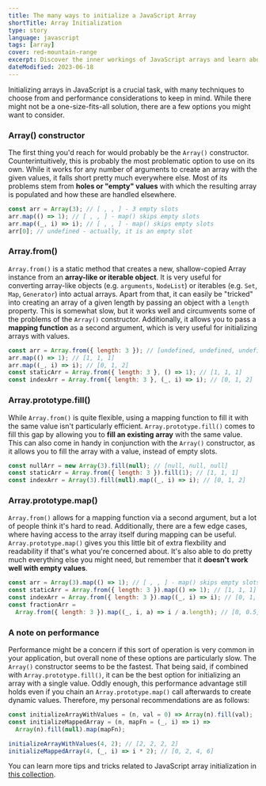 ```yaml
---
title: The many ways to initialize a JavaScript Array
shortTitle: Array Initialization
type: story
language: javascript
tags: [array]
cover: red-mountain-range
excerpt: Discover the inner workings of JavaScript arrays and learn about the different ways to initialize them.
dateModified: 2023-06-18
---
```


Initializing arrays in JavaScript is a crucial task, with many techniques to choose from and performance considerations to keep in mind. While there might not be a one-size-fits-all solution, there are a few options you might want to consider.

### Array() constructor

The first thing you'd reach for would probably be the `Array()` constructor. Counterintuitively, this is probably the most problematic option to use on its own. While it works for any number of arguments to create an array with the given values, it falls short pretty much everywhere else. Most of its problems stem from **holes or "empty" values** with which the resulting array is populated and how these are handled elsewhere.

```js
const arr = Array(3); // [ , , ] - 3 empty slots
arr.map(() => 1); // [ , , ] - map() skips empty slots
arr.map((_, i) => i); // [ , , ] - map() skips empty slots
arr[0]; // undefined - actually, it is an empty slot
```

### Array.from()

`Array.from()` is a static method that creates a new, shallow-copied Array instance from an **array-like or iterable object**. It is very useful for converting array-like objects (e.g. `arguments`, `NodeList`) or iterables (e.g. `Set`, `Map`, `Generator`) into actual arrays. Apart from that, it can easily be "tricked" into creating an array of a given length by passing an object with a `length` property. This is somewhat slow, but it works well and circumvents some of the problems of the `Array()` constructor. Additionally, it allows you to pass a **mapping function** as a second argument, which is very useful for initializing arrays with values.

```js
const arr = Array.from({ length: 3 }); // [undefined, undefined, undefined]
arr.map(() => 1); // [1, 1, 1]
arr.map((_, i) => i); // [0, 1, 2]
const staticArr = Array.from({ length: 3 }, () => 1); // [1, 1, 1]
const indexArr = Array.from({ length: 3 }, (_, i) => i); // [0, 1, 2]
```

### Array.prototype.fill()

While `Array.from()` is quite flexible, using a mapping function to fill it with the same value isn't particularly efficient. `Array.prototype.fill()` comes to fill this gap by allowing you to **fill an existing array** with the same value. This can also come in handy in conjunction with the `Array()` constructor, as it allows you to fill the array with a value, instead of empty slots.

```js
const nullArr = new Array(3).fill(null); // [null, null, null]
const staticArr = Array.from({ length: 3 }).fill(1); // [1, 1, 1]
const indexArr = Array(3).fill(null).map((_, i) => i); // [0, 1, 2]
```

### Array.prototype.map()

`Array.from()` allows for a mapping function via a second argument, but a lot of people think it's hard to read. Additionally, there are a few edge cases, where having access to the array itself during mapping can be useful. `Array.prototype.map()` gives you this little bit of extra flexbility and readability if that's what you're concerned about. It's also able to do pretty much everything else you might need, but remember that it **doesn't work well with empty values**.

```js
const arr = Array(3).map(() => 1); // [ , , ] - map() skips empty slots
const staticArr = Array.from({ length: 3 }).map(() => 1); // [1, 1, 1]
const indexArr = Array.from({ length: 3 }).map((_, i) => i); // [0, 1, 2]
const fractionArr =
  Array.from({ length: 3 }).map((_, i, a) => i / a.length); // [0, 0.5, 1]
```

### A note on performance

Performance might be a concern if this sort of operation is very common in your application, but overall none of these options are particularly slow. The `Array()` constructor seems to be the fastest. That being said, if combined with `Array.prototype.fill()`, it can be the best option for initializing an array with a single value. Oddly enough, this performance advantage still holds even if you chain an `Array.prototype.map()` call afterwards to create dynamic values. Therefore, my personal recommendations are as follows:

```js
const initializeArrayWithValues = (n, val = 0) => Array(n).fill(val);
const initializeMappedArray = (n, mapFn = (_, i) => i) =>
  Array(n).fill(null).map(mapFn);
```

```js
initializeArrayWithValues(4, 2); // [2, 2, 2, 2]
initializeMappedArray(4, (_, i) => i * 2); // [0, 2, 4, 6]
```

You can learn more tips and tricks related to JavaScript array initialization in [this collection](//js/array-initialization/p/1).
